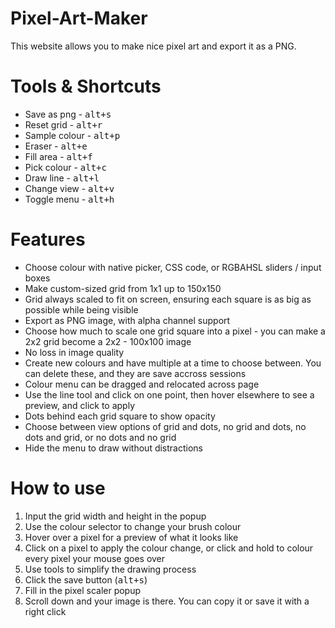 # Pixel-Art-Maker
<p>This website allows you to make nice pixel art and export it as a PNG.</p>
<h1>Tools & Shortcuts</h1>
<ul>
  <li>Save as png - <kbd>alt+s</kbd></li>
  <li>Reset grid - <kbd>alt+r</kbd></li>
  <li>Sample colour - <kbd>alt+p</kbd></li>
  <li>Eraser - <kbd>alt+e</kbd></li>
  <li>Fill area - <kbd>alt+f</kbd></li>
  <li>Pick colour - <kbd>alt+c</kbd></li>
  <li>Draw line - <kbd>alt+l</kbd></li>
  <li>Change view - <kbd>alt+v</kbd></li>
  <li>Toggle menu - <kbd>alt+h</kbd></li>
</ul>

# Features
<ul>
  <li>Choose colour with native picker, CSS code, or RGBAHSL sliders / input boxes</li>
  <li>Make custom-sized grid from 1x1 up to 150x150</li>
  <li>Grid always scaled to fit on screen, ensuring each square is as big as possible while being visible</li>
  <li>Export as PNG image, with alpha channel support</li>
  <li>Choose how much to scale one grid square into a pixel - you can make a 2x2 grid become a 2x2 - 100x100 image</li>
  <li>No loss in image quality</li>
  <li>Create new colours and have multiple at a time to choose between. You can delete these, and they are save accross sessions</li>
  <li>Colour menu can be dragged and relocated across page</li>
  <li>Use the line tool and click on one point, then hover elsewhere to see a preview, and click to apply</li>
  <li>Dots behind each grid square to show opacity</li>
  <li>Choose between view options of grid and dots, no grid and dots, no dots and grid, or no dots and no grid</li>
  <li>Hide the menu to draw without distractions</li>
 </ul>
 
# How to use
<ol>
  <li>Input the grid width and height in the popup</li>
  <li>Use the colour selector to change your brush colour</li>
  <li>Hover over a pixel for a preview of what it looks like</li>
  <li>Click on a pixel to apply the colour change, or click and hold to colour every pixel your mouse goes over</li>
  <li>Use tools to simplify the drawing process</li>
  <li>Click the save button (<kbd>alt+s</kbd>)</li>
  <li>Fill in the pixel scaler popup</li>
  <li>Scroll down and your image is there. You can copy it or save it with a right click</li>
</ol>
